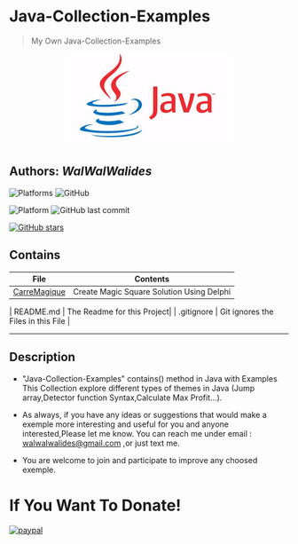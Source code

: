 # Java-Collection-Examples
> My Own Java-Collection-Examples

<p align = "center">
<img src=Java-Collection-Examples.jpg />
<p/>

**Authors:**  *WalWalWalides*
------
![Platforms](https://img.shields.io/badge/Supported%20platforms-Win32%20and%20Win64-red.svg)
![GitHub](https://img.shields.io/github/license/walwalwalides/Java-Collection-Examples)


![Platform](https://img.shields.io/badge/java->%3D_jre8-glue)
![GitHub last commit](https://img.shields.io/github/last-commit/walwalwalides/Java-Collection-Examples)

[![GitHub stars](https://img.shields.io/github/stars/walwalwalides/Java-Collection-Examples)](https://github.com/walwalwalides/Java-Collection-Examples/stargazers)

## Contains

| File | Contents | 
| --- | --- |
|[CarreMagique](https://github.com/walwalwalides/Java-Collection-Examples/tree/master/Employes)| Create Magic Square Solution Using Delphi 

| README.md | The Readme for this Project|
| .gitignore | Git ignores the Files in this File |


------
## Description
- "Java-Collection-Examples" contains() method in Java with Examples
This Collection explore different types of themes in Java (Jump array,Detector function Syntax,Calculate Max Profit...).

- As always, if you have any ideas or suggestions that would make a exemple more interesting and useful for you and anyone interested,Please let me know. 
You can reach me under email : walwalwalides@gmail.com ,or just text me.

- You are welcome to join and participate to improve any choosed exemple.


# If You Want To Donate!

[![paypal](https://www.paypalobjects.com/en_US/i/btn/btn_donateCC_LG.gif)](https://www.paypal.com/cgi-bin/webscr?cmd=_s-xclick&hosted_button_id=Y79F36A9BGLHS&source=url)

